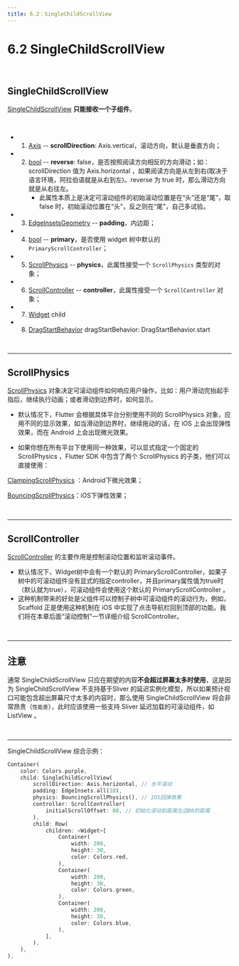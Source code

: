 ```yaml
---
title: 6.2：SingleChildScrollView
---
```


# 6.2 SingleChildScrollView

<br>

## SingleChildScrollView

[SingleChildScrollView](https://api.flutter.dev/flutter/widgets/SingleChildScrollView-class.html) **只能接收一个子组件**。

<br>

*   1.   [Axis](https://api.flutter.dev/flutter/painting/Axis-class.html) -- **scrollDirection**: Axis.vertical，滚动方向，默认是垂直方向；

*   2.   [bool](https://api.flutter.dev/flutter/dart-core/bool-class.html) -- **reverse**: false，是否按照阅读方向相反的方向滑动；如：scrollDirection 值为 Axis.horizontal ，如果阅读方向是从左到右(取决于语言环境，阿拉伯语就是从右到左)。reverse 为 true 时，那么滑动方向就是从右往左。
         *  此属性本质上是决定可滚动组件的初始滚动位置是在“头”还是“尾”，取 false 时，初始滚动位置在“头”，反之则在“尾”，自己多试验。

*   3.   [EdgeInsetsGeometry](https://api.flutter.dev/flutter/painting/EdgeInsetsGeometry-class.html) -- **padding**，内边距；

*   4.   [bool](https://api.flutter.dev/flutter/dart-core/bool-class.html) -- **primary**，是否使用 widget 树中默认的 `PrimaryScrollController`；

*   5.   [ScrollPhysics](https://api.flutter.dev/flutter/widgets/ScrollPhysics-class.html) -- **physics**，此属性接受一个 `ScrollPhysics` 类型的对象；

*   6.   [ScrollController](https://api.flutter.dev/flutter/widgets/ScrollController-class.html) -- **controller**，此属性接受一个 `ScrollController` 对象；

*   7.   [Widget](https://api.flutter.dev/flutter/widgets/Widget-class.html) child

*   8.   [DragStartBehavior](https://api.flutter.dev/flutter/gestures/DragStartBehavior-class.html) dragStartBehavior: DragStartBehavior.start

<br>

---

## ScrollPhysics

[ScrollPhysics](https://api.flutter.dev/flutter/widgets/ScrollPhysics-class.html) 对象决定可滚动组件如何响应用户操作，比如：用户滑动完抬起手指后，继续执行动画；或者滑动到边界时，如何显示。

*    默认情况下，Flutter 会根据具体平台分别使用不同的 ScrollPhysics 对象，应用不同的显示效果，如当滑动到边界时，继续拖动的话，在 iOS 上会出现弹性效果，而在 Android 上会出现微光效果。

*    如果你想在所有平台下使用同一种效果，可以显式指定一个固定的 ScrollPhysics ，Flutter SDK 中包含了两个 ScrollPhysics 的子类，他们可以直接使用：

[ClampingScrollPhysics](https://api.flutter.dev/flutter/widgets/ClampingScrollPhysics-class.html) ：Android下微光效果；

[BouncingScrollPhysics](https://api.flutter.dev/flutter/widgets/BouncingScrollPhysics-class.html)：iOS下弹性效果；

<br>

---

## ScrollController

[ScrollController](https://api.flutter.dev/flutter/widgets/ScrollController-class.html) 的主要作用是控制滚动位置和监听滚动事件。

*    默认情况下，Widget树中会有一个默认的 PrimaryScrollController，如果子树中的可滚动组件没有显式的指定controller，并且primary属性值为true时（默认就为true），可滚动组件会使用这个默认的 PrimaryScrollController 。
*   这种机制带来的好处是父组件可以控制子树中可滚动组件的滚动行为，例如，Scaffold 正是使用这种机制在 iOS 中实现了点击导航栏回到顶部的功能。我们将在本章后面“滚动控制”一节详细介绍 ScrollController。

<br>

---

## 注意

通常 SingleChildScrollView 只应在期望的内容**不会超过屏幕太多时使用**，这是因为 SingleChildScrollView 不支持基于Sliver 的延迟实例化模型，所以如果预计视口可能包含超出屏幕尺寸太多的内容时，那么使用 SingleChildScrollView 将会非常昂贵（`性能差`），此时应该使用一些支持 Sliver 延迟加载的可滚动组件，如 ListView 。

<br>

---

SingleChildScrollView 综合示例：

```dart
Container(
    color: Colors.purple,
    child: SingleChildScrollView(
        scrollDirection: Axis.horizontal, // 水平滚动
        padding: EdgeInsets.all(10),
        physics: BouncingScrollPhysics(), // IOS回弹效果
        controller: ScrollController(
            initialScrollOffset: 80, // 初始化滚动到距离左边80的距离
        ),
        child: Row(
            children: <Widget>[
                Container(
                    width: 200,
                    height: 30,
                    color: Colors.red,
                ),
                Container(
                    width: 200,
                    height: 30,
                    color: Colors.green,
                ),
                Container(
                    width: 200,
                    height: 30,
                    color: Colors.blue,
                ),
            ],
        ),
    ),
),
```

<br>

